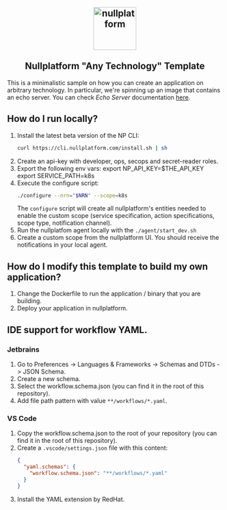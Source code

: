 <h2 align="center">
    <a href="https://httpie.io" target="blank_">
        <img height="100" alt="nullplatform" src="https://nullplatform.com/favicon/android-chrome-192x192.png" />
    </a>
    <br>
    <br>
    Nullplatform "Any Technology" Template
    <br>
</h2>

This is a minimalistic sample on how you can create an application on arbitrary technology.
In particular, we're spinning up an image that contains an echo server.
You can check *Echo Server* documentation [here](https://ealenn.github.io/Echo-Server/).

## How do I run locally?
1. Install the latest beta version of the NP CLI:
   ```bash
   curl https://cli.nullplatform.com/install.sh | sh
   ```
2. Create an api-key with developer, ops, secops and secret-reader roles.
3. Export the following env vars:
   export NP_API_KEY=$THE_API_KEY
   export SERVICE_PATH=k8s
4. Execute the configure script:
   ```bash
   ./configure --nrn="$NRN" --scope=k8s
   ```
   The `configure` script will create all nullplatform's entities needed to enable the custom scope (service specification, action specifications, scope type, notification channel).
5. Run the nullplatfom agent locally with the `./agent/start_dev.sh`
6. Create a custom scope from the nullplatform UI. You should receive the notifications in your local agent.

## How do I modify this template to build my own application?

1. Change the Dockerfile to run the application / binary that you are building.
2. Deploy your application in nullplatform.

## IDE support for workflow YAML.

### Jetbrains
1. Go to Preferences -> Languages & Frameworks -> Schemas and DTDs -> JSON Schema.
2. Create a new schema.
3. Select the workflow.schema.json (you can find it in the root of this repository).
4. Add file path pattern with value `**/workflows/*.yaml`.

### VS Code
1. Copy the workflow.schema.json to the root of your repository (you can find it in the root of this repository).
2. Create a `.vscode/settings.json` file with this content:
    ```json
    {
      "yaml.schemas": {
        "workflow.schema.json": "**/workflows/*.yaml"
      }
    }
    ```
3. Install the YAML extension by RedHat.
